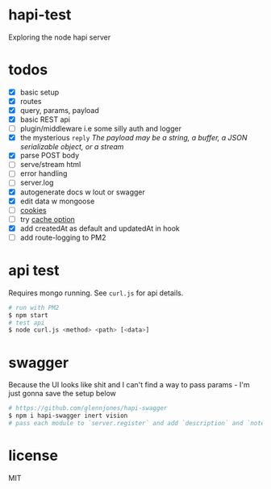# hapi-test
Exploring the node hapi server

# todos
- [x] basic setup
- [x] routes
- [x] query, params, payload
- [x] basic REST api
- [ ] plugin/middleware i.e some silly auth and logger
- [x] the mysterious `reply` *The payload may be a string, a buffer, a JSON serializable object, or a stream*
- [x] parse POST body
- [ ] serve/stream html
- [ ] error handling
- [ ] server.log
- [x] autogenerate docs w lout or swagger
- [x] edit data w mongoose
- [ ] [cookies](https://hapijs.com/tutorials/cookies?lang=en_US)
- [ ] try [cache option](https://github.com/hapijs/hapi/blob/master/API.md#requestseturlurl-stripTrailingSlash)
- [x] add createdAt as default and updatedAt in hook
- [ ] add route-logging to PM2

# api test
Requires mongo running. See `curl.js` for api details.

```bash
# run with PM2
$ npm start
# test api
$ node curl.js <method> <path> [<data>]
```

# swagger
Because the UI looks like shit and I can't find a way to pass params - I'm just gonna save the setup below
```bash
# https://github.com/glennjones/hapi-swagger
$ npm i hapi-swagger inert vision
# pass each module to `server.register` and add `description` and `notes` under config in routes
```

# license
MIT
